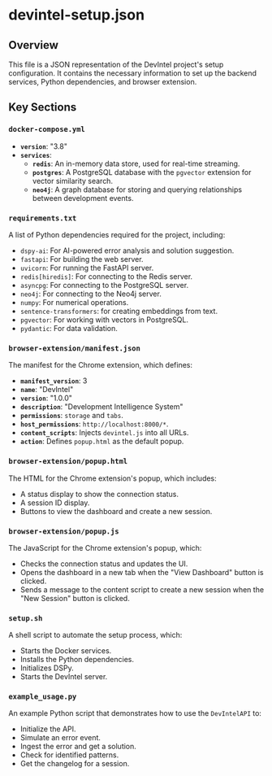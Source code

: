# devintel-setup.json

## Overview

This file is a JSON representation of the DevIntel project's setup configuration. It contains the necessary information to set up the backend services, Python dependencies, and browser extension.

## Key Sections

### `docker-compose.yml`

-   **`version`**: "3.8"
-   **`services`**:
    -   **`redis`**: An in-memory data store, used for real-time streaming.
    -   **`postgres`**: A PostgreSQL database with the `pgvector` extension for vector similarity search.
    -   **`neo4j`**: A graph database for storing and querying relationships between development events.

### `requirements.txt`

A list of Python dependencies required for the project, including:
-   `dspy-ai`: For AI-powered error analysis and solution suggestion.
-   `fastapi`: For building the web server.
-   `uvicorn`: For running the FastAPI server.
-   `redis[hiredis]`: For connecting to the Redis server.
-   `asyncpg`: For connecting to the PostgreSQL server.
-   `neo4j`: For connecting to the Neo4j server.
-   `numpy`: For numerical operations.
-   `sentence-transformers`: for creating embeddings from text.
-   `pgvector`: For working with vectors in PostgreSQL.
-   `pydantic`: For data validation.

### `browser-extension/manifest.json`

The manifest for the Chrome extension, which defines:
-   **`manifest_version`**: 3
-   **`name`**: "DevIntel"
-   **`version`**: "1.0.0"
-   **`description`**: "Development Intelligence System"
-   **`permissions`**: `storage` and `tabs`.
-   **`host_permissions`**: `http://localhost:8000/*`.
-   **`content_scripts`**: Injects `devintel.js` into all URLs.
-   **`action`**: Defines `popup.html` as the default popup.

### `browser-extension/popup.html`

The HTML for the Chrome extension's popup, which includes:
-   A status display to show the connection status.
-   A session ID display.
-   Buttons to view the dashboard and create a new session.

### `browser-extension/popup.js`

The JavaScript for the Chrome extension's popup, which:
-   Checks the connection status and updates the UI.
-   Opens the dashboard in a new tab when the "View Dashboard" button is clicked.
-   Sends a message to the content script to create a new session when the "New Session" button is clicked.

### `setup.sh`

A shell script to automate the setup process, which:
-   Starts the Docker services.
-   Installs the Python dependencies.
-   Initializes DSPy.
-   Starts the DevIntel server.

### `example_usage.py`

An example Python script that demonstrates how to use the `DevIntelAPI` to:
-   Initialize the API.
-   Simulate an error event.
-   Ingest the error and get a solution.
-   Check for identified patterns.
-   Get the changelog for a session.